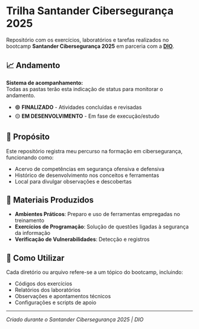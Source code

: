 # Trilha Santander Cibersegurança 2025

Repositório com os exercícios, laboratórios e tarefas realizados no bootcamp **Santander Cibersegurança 2025** em parceria com a **[DIO](https://github.com/digitalinnovationone)**.

## 📈 Andamento

**Sistema de acompanhamento:**  
Todas as pastas terão esta indicação de status para monitorar o andamento.

- 🟢 **FINALIZADO** - Atividades concluídas e revisadas
- 🟡 **EM DESENVOLVIMENTO** - Em fase de execução/estudo

## 🎯 Propósito

Este repositório registra meu percurso na formação em cibersegurança, funcionando como:
- Acervo de competências em segurança ofensiva e defensiva
- Histórico de desenvolvimento nos conceitos e ferramentas
- Local para divulgar observações e descobertas

## 🔧 Materiais Produzidos

- **Ambientes Práticos**: Preparo e uso de ferramentas empregadas no treinamento
- **Exercícios de Programação**: Solução de questões ligadas à segurança da informação
- **Verificação de Vulnerabilidades**: Detecção e registros

## 🚀 Como Utilizar

Cada diretório ou arquivo refere-se a um tópico do bootcamp, incluindo:
- Códigos dos exercícios
- Relatórios dos laboratórios
- Observações e apontamentos técnicos
- Configurações e scripts de apoio

---

*Criado durante o Santander Cibersegurança 2025 | DIO*
